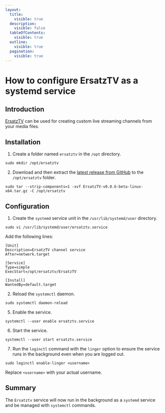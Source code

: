 ```yaml
---
layout:
  title:
    visible: true
  description:
    visible: false
  tableOfContents:
    visible: true
  outline:
    visible: true
  pagination:
    visible: true
---
```


# How to configure ErsatzTV as a systemd service

## Introduction

[ErsatzTV](https://ersatztv.org/docs/intro) can be used for creating custom live streaming channels from your media files.

## Installation

1. Create a folder named `ersatztv` in the `/opt` directory.

```
sudo mkdir /opt/ersatztv
```

2. Download and then extract the [latest release from GitHub](https://github.com/ErsatzTV/ErsatzTV/releases) to the `/opt/ersatztv` folder.

```
sudo tar --strip-components=1 -xvf ErsatzTV-v0.8.6-beta-linux-x64.tar.gz -C /opt/ersatztv
```

## Configuration

1. Create the `systemd` service unit in the `/usr/lib/systemd/user` directory.

```
sudo vi /usr/lib/systemd/user/ersatztv.service
```

Add the following lines:

```
[Unit]
Description=ErsatzTV channel service
After=network.target

[Service]
Type=simple
ExecStart=/opt/ersatztv/ErsatzTV

[Install]
WantedBy=default.target
```

2. Reload the `systemctl` daemon.

```
sudo systemctl daemon-reload
```

5. Enable the service.

```
systemctl --user enable ersatztv.service
```

6. Start the service.

```
systemctl --user start ersatztv.service
```

7. Run the `loginctl` command with the `linger` option to ensure the service runs in the background even when you are logged out.

```
sudo loginctl enable-linger <username>
```

Replace `<username>` with your actual username.

## Summary

The `Ersatztv` service will now run in the background as a `systemd` service and be managed with `systemctl` commands.
